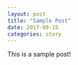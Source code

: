 ```yaml
---
layout: post
title: "Sample Post"
date: 2017-09-15
categories: story
---
```

<link href="/css/posts.css" type="text/css" rel="stylesheet">
This is a sample post!
